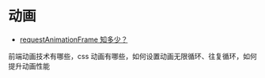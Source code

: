 # 动画

- [requestAnimationFrame 知多少？](https://www.cnblogs.com/onepixel/p/7078617.html)

前端动画技术有哪些，css 动画有哪些，如何设置动画无限循环、往复循环，如何提升动画性能

